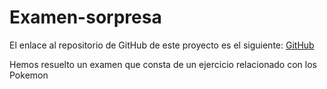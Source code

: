 # Examen-sorpresa


El enlace al repositorio de GitHub de este proyecto es el siguiente: [GitHub](https://github.com/jzazooro/Examen-sorpresa.git)

Hemos resuelto un examen que consta de un ejercicio relacionado con los Pokemon
